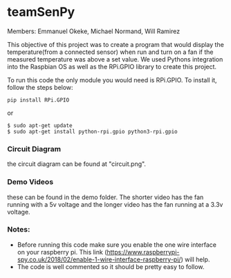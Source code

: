 # teamSenPy
Members: Emmanuel Okeke, Michael Normand, Will Ramirez

This objective of this project was to create a program that would display the temperature(from a connected sensor) when run and 
turn on a fan if the measured temperature was above a set value. 
We used Pythons integration into the Raspbian OS as well as the RPi.GPIO library to create this project. 

To run this code the only module you would need is RPi.GPIO. To install it, follow the steps below:

````
pip install RPi.GPIO 
````

or 
````
$ sudo apt-get update
$ sudo apt-get install python-rpi.gpio python3-rpi.gpio
````

### Circuit Diagram
the circuit diagram can be found at "circuit.png".

### Demo Videos
these can be found in the demo folder. The shorter video has the fan running with a 5v voltage and the longer video has the fan running at a 3.3v voltage.

### Notes: 
* Before running this code make sure you enable the one wire interface on your raspberry pi. This link (https://www.raspberrypi-spy.co.uk/2018/02/enable-1-wire-interface-raspberry-pi/) will help.  
* The code is well commented so it should be pretty easy to follow.


